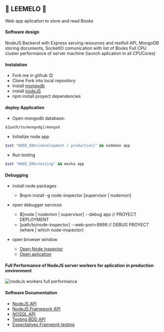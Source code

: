 ## :blue_book: LEEMELO :green_book:
Web app aplication to store and read Books



#### Software design
NodeJS Backend with Express serving resources and restfull API,
MongoDB storing documents, SocketIO comunication with list of Books 
Full CPU cluster performance of server machine (launch aplication in all CPUCores)

 
 
#### Instalation
- Fork me in github :blush:
- Clone Fork into local repository
- install [mongodb](https://platzi.com/clases/node-js/concepto/nodejs-avanzado/instalacion-mongodb/material/)
- install [nodeJS](https://nodejs.org/download/)
- npm install proyect dependencies



#### deploy Application
- Open mongodb database:
```bash
$[path/to/mongodg]/mongod
```
    
- Initialize node app
```bash
$set "NODE_ENV=[development | production]" && nodemon app
```

- Run testing
```bash
$set "NODE_ENV=testing" && mocha app
```



#### Debugging
- install node packages
    - $npm install -g node-inspector [supervisor | nodemon]

- open debugger services
    - $[node | nodemon | supervisor] --debug app // PROYECT DEPLOYMENT
    - [path/to/node-inspector] --web-port=9999 // DEBUG PROYECT (where | which node-inspector)

- open browser window
    - [Open Node inspector](http://127.0.0.1:9999/?ws=127.0.0.1:9999&port=5858)
    - [Open aplication](http://localhost:3000/book/add/)



#### Full Performance of NodeJS server workers for aplication in production environment
![nodeJs workers full performance](http://www.cruzalosdedos.es/media/nodejs-workers-app.png "NodeJS worker")



#### Software Documentation
- [NodeJS API](https://nodejs.org/api/)
- [NodeJS Framework API](http://expressjs.com/4x/api.html)
- [NOSQL API](http://mongoosejs.com/docs/index.html)
- [Testing BDD API](https://mochajs.org/)
- [Expectatives Framwork testing](http://chaijs.com/)